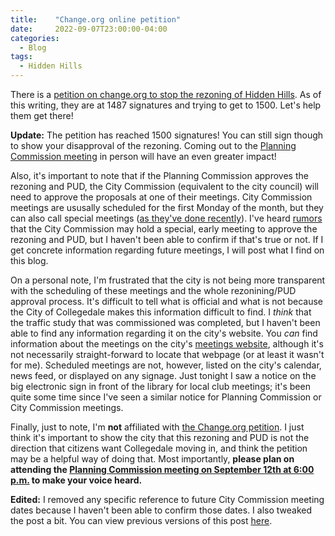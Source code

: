 ```yaml
---
title:    "Change.org online petition"
date:     2022-09-07T23:00:00-04:00
categories:
  - Blog
tags:
  - Hidden Hills 
---
```


There is a [petition on change.org to stop the rezoning of Hidden Hills][petition].
As of this writing, they are at 1487 signatures and trying to get to 1500.
Let's help them get there!

   [petition]:  https://www.change.org/p/stop-the-rezoning-and-destruction-of-600-acres-of-woodland-agricultural-land-for-commercial-use

**Update:**  The petition has reached 1500 signatures!
You can still sign though to show your disapproval of the rezoning.
Coming out to the [Planning Commission meeting](announcement) in person will have an even greater impact!

Also, it's important to note that if the Planning Commission approves the rezoning and PUD, the City Commission (equivalent to the city council) will need to approve the proposals at one of their meetings.
City Commission meetings are ususally scheduled for the first Monday of the month, but they can also call special meetings ([as they've done recently][meetings website]).
I've heard [rumors] that the City Commission may hold a special, early meeting to approve the rezoning and PUD, but I haven't been able to confirm if that's true or not.
If I get concrete information regarding future meetings, I will post what I find on this blog.

   [rumors]:  https://www.change.org/p/stop-the-rezoning-and-destruction-of-600-acres-of-woodland-agricultural-land-for-commercial-use/u/30881583

On a personal note, I'm frustrated that the city is not being more transparent with the scheduling of these meetings and the whole rezonining/PUD approval process.
It's difficult to tell what is official and what is not because the City of Collegedale makes this information difficult to find.
I _think_ that the traffic study that was commissioned was completed, but I haven't been able to find any information regarding it on the city's website.
You _can_ find information about the meetings on the city's [meetings website], although it's not necessarily straight-forward to locate that webpage (or at least it wasn't for me).
Scheduled meetings are not, however, listed on the city's calendar, news feed, or displayed on any signage.
Just tonight I saw a notice on the big electronic sign in front of the library for local club meetings;
it's been quite some time since I've seen a similar notice for Planning Commission or City Commission meetings.

   [meetings website]:  https://www.collegedaletn.gov/government/agendas___minutes/index.php

Finally, just to note, I'm **not** affiliated with [the Change.org petition][petition].
I just think it's important to show the city that this rezoning and PUD is not the direction that citizens want Collegedale moving in, and think the petition may be a helpful way of doing that.
Most importantly, **please plan on attending the [Planning Commission meeting on September 12th at 6:00 p.m.][announcement] to make your voice heard.**

   [announcement]:  /blog/sept-12-zoning-meeting/
   
**Edited:**  I removed any specific reference to future City Commission meeting dates because I haven't been able to confirm those dates.
I also tweaked the post a bit.
You can view previous versions of this post [here][versions].

   [versions]:  https://github.com/HHRezoning/HHRezoning.github.io/commit/81903c87f8e1ecaa3e4a5b88e7f73f1ec99be44e
